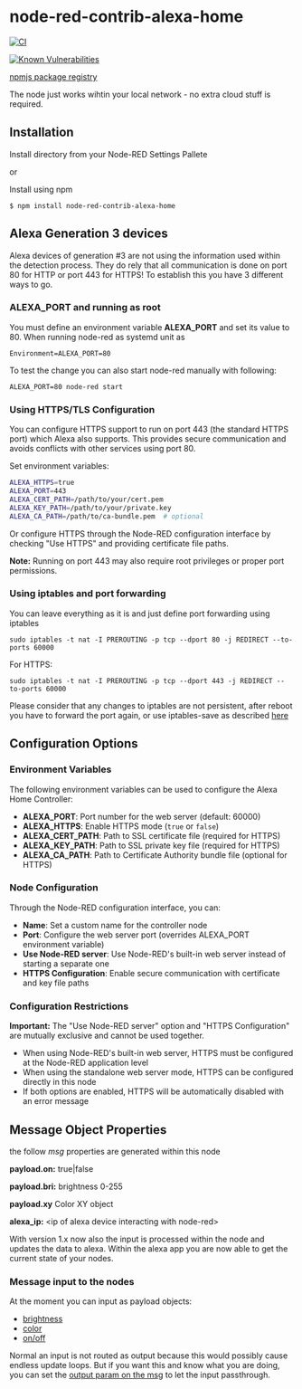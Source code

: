 # node-red-contrib-alexa-home

[![CI](https://github.com/mabunixda/node-red-contrib-alexa-home/actions/workflows/ci.yml/badge.svg)](https://github.com/mabunixda/node-red-contrib-alexa-home/actions/workflows/ci.yml)

[![Known Vulnerabilities](https://snyk.io/test/github/mabunixda/node-red-contrib-alexa-home/badge.svg)](https://snyk.io/test/github/mabunixda/node-red-contrib-alexa-home)

[npmjs package registry](https://www.npmjs.com/package/node-red-contrib-alexa-home)

The node just works wihtin your local network - no extra cloud stuff is required.

## Installation

Install directory from your Node-RED Settings Pallete

or

Install using npm

    $ npm install node-red-contrib-alexa-home

## Alexa Generation 3 devices

Alexa devices of generation #3 are not using the information used within the detection process.
They do rely that all communication is done on port 80 for HTTP or port 443 for HTTPS! To establish this you have 3 different ways to go.

### ALEXA_PORT and running as root

You must define an environment variable **ALEXA_PORT** and set its value to 80. When running node-red as systemd unit as

`Environment=ALEXA_PORT=80`

To test the change you can also start node-red manually with following:

`ALEXA_PORT=80 node-red start`

### Using HTTPS/TLS Configuration

You can configure HTTPS support to run on port 443 (the standard HTTPS port) which Alexa also supports. This provides secure communication and avoids conflicts with other services using port 80.

Set environment variables:

```bash
ALEXA_HTTPS=true
ALEXA_PORT=443
ALEXA_CERT_PATH=/path/to/your/cert.pem
ALEXA_KEY_PATH=/path/to/your/private.key
ALEXA_CA_PATH=/path/to/ca-bundle.pem  # optional
```

Or configure HTTPS through the Node-RED configuration interface by checking "Use HTTPS" and providing certificate file paths.

**Note:** Running on port 443 may also require root privileges or proper port permissions.

### Using iptables and port forwarding

You can leave everything as it is and just define port forwarding using iptables

`sudo iptables -t nat -I PREROUTING -p tcp --dport 80 -j REDIRECT --to-ports 60000`

For HTTPS:

`sudo iptables -t nat -I PREROUTING -p tcp --dport 443 -j REDIRECT --to-ports 60000`

Please consider that any changes to iptables are not persistent, after reboot you have to forward the port again, or use iptables-save as described [here](https://www.poftut.com/how-to-save-and-restore-iptables-rules-permanently-in-ubuntu-centos-fedora-debian-kali-mint/)

## Configuration Options

### Environment Variables

The following environment variables can be used to configure the Alexa Home Controller:

- **ALEXA_PORT**: Port number for the web server (default: 60000)
- **ALEXA_HTTPS**: Enable HTTPS mode (`true` or `false`)
- **ALEXA_CERT_PATH**: Path to SSL certificate file (required for HTTPS)
- **ALEXA_KEY_PATH**: Path to SSL private key file (required for HTTPS)
- **ALEXA_CA_PATH**: Path to Certificate Authority bundle file (optional for HTTPS)

### Node Configuration

Through the Node-RED configuration interface, you can:

- **Name**: Set a custom name for the controller node
- **Port**: Configure the web server port (overrides ALEXA_PORT environment variable)
- **Use Node-RED server**: Use Node-RED's built-in web server instead of starting a separate one
- **HTTPS Configuration**: Enable secure communication with certificate and key file paths

### Configuration Restrictions

**Important:** The "Use Node-RED server" option and "HTTPS Configuration" are mutually exclusive and cannot be used together.

- When using Node-RED's built-in web server, HTTPS must be configured at the Node-RED application level
- When using the standalone web server mode, HTTPS can be configured directly in this node
- If both options are enabled, HTTPS will be automatically disabled with an error message

## Message Object Properties

the follow _msg_ properties are generated within this node

**payload.on:** true|false

**payload.bri:** brightness 0-255

**payload.xy** Color XY object

**alexa_ip:** \<ip of alexa device interacting with node-red\>

With version 1.x now also the input is processed within the node and updates the data to alexa. Within the alexa app you are now able to get the current state of your nodes.

### Message input to the nodes

At the moment you can input as payload objects:

- [brightness](https://github.com/mabunixda/node-red-contrib-alexa-home/blob/master/alexa/alexa-home.js#L85)
- [color](https://github.com/mabunixda/node-red-contrib-alexa-home/blob/master/alexa/alexa-home.js#L79)
- [on/off](https://github.com/mabunixda/node-red-contrib-alexa-home/blob/master/alexa/alexa-home.js#L95)

Normal an input is not routed as output because this would possibly cause endless update loops. But if you want this and know what you are doing, you can set the [output param on the msg](https://github.com/mabunixda/node-red-contrib-alexa-home/blob/master/alexa/alexa-home.js#L133) to let the input passthrough.
